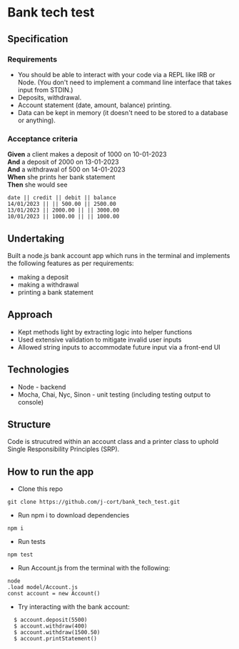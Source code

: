 # Bank tech test

## Specification

### Requirements

* You should be able to interact with your code via a REPL like IRB or Node.  (You don't need to implement a command line interface that takes input from STDIN.)
* Deposits, withdrawal.
* Account statement (date, amount, balance) printing.
* Data can be kept in memory (it doesn't need to be stored to a database or anything).

### Acceptance criteria

**Given** a client makes a deposit of 1000 on 10-01-2023  
**And** a deposit of 2000 on 13-01-2023  
**And** a withdrawal of 500 on 14-01-2023  
**When** she prints her bank statement  
**Then** she would see

```
date || credit || debit || balance
14/01/2023 || || 500.00 || 2500.00
13/01/2023 || 2000.00 || || 3000.00
10/01/2023 || 1000.00 || || 1000.00
```

## Undertaking

Built a node.js bank account app which runs in the terminal and implements the following features as per requirements:

* making a deposit
* making a withdrawal
* printing a bank statement

## Approach

* Kept methods light by extracting logic into helper functions
* Used extensive validation to mitigate invalid user inputs
* Allowed string inputs to accommodate future input via a front-end UI

## Technologies

* Node - backend
* Mocha, Chai, Nyc, Sinon - unit testing (including testing output to console)

## Structure

Code is strucutred within an account class and a printer class to uphold Single Responsibility Principles (SRP).

## How to run the app

* Clone this repo

```
git clone https://github.com/j-cort/bank_tech_test.git
```

* Run npm i to download dependencies

```
npm i
```

* Run tests

```
npm test
```

* Run Account.js from the terminal with the following:

```
node     
.load model/Account.js 
const account = new Account()
```

* Try interacting with the bank account:

```
  $ account.deposit(5500)
  $ account.withdraw(400)
  $ account.withdraw(1500.50)
  $ account.printStatement()
```
